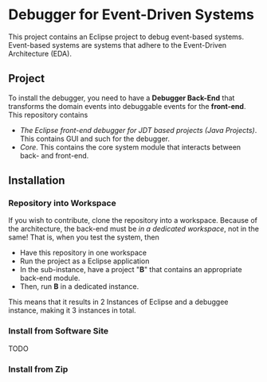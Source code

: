 # Debugger for Event-Driven Systems
This project contains an Eclipse project to debug event-based systems. Event-based systems are systems that adhere to the Event-Driven Architecture (EDA).

## Project
To install the debugger, you need to have a **Debugger Back-End** that transforms the domain events into debuggable events for the **front-end**. This repository contains

* *The Eclipse front-end debugger for JDT based projects (Java Projects)*. This contains GUI and such for the debugger.
* *Core*. This contains the core system module that interacts between back- and front-end.

## Installation

### Repository into Workspace
If you wish to contribute, clone the repository into a workspace. Because of the architecture, the back-end must be *in a dedicated workspace*, not in the same! That is, when you test the system, then

- Have this repository in one workspace
- Run the project as a Eclipse application
- In the sub-instance, have a project "**B**" that contains an appropriate back-end module.
- Then, run **B** in a dedicated instance.

This means that it results in 2 Instances of Eclipse and a debuggee instance, making it 3 instances in total.

### Install from Software Site
TODO

### Install from Zip